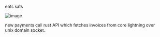 eats sats

![image](https://user-images.githubusercontent.com/24557779/194470873-cad343d2-6841-45b1-9bfa-9053b784f1e7.png)

new payments call rust API which fetches invoices from core lightning over unix domain socket.